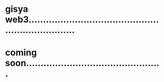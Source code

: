 # gisya web3.....................................................................
# coming soon...............................................
